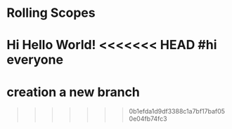 # Rolling Scopes
Hi
Hello World!
<<<<<<< HEAD
#hi everyone
=======
# creation a new branch
>>>>>>> 0b1efda1d9df3388c1a7bf17baf050e04fb74fc3
